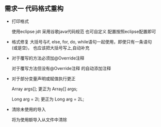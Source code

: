 ## 需求一 代码格式重构

- 打印格式

    使用eclipse jdt 采用谷歌java代码规范 也可自定义 配置按照eclipse配置即可

- 格式修复
    大括号与if, else, for, do, while语句一起使用，即使只有一条语句(或是空)，
    也应该把大括号写上,自动补充
    
    
- 对于覆写的方法必须加@Override注释
    
    对于覆写方法但没有@Override注释 的自动添加注释

- 对于部分变量声明或赋值执行更正
    
    Array args[];
    更正为
    Array[] args;
    
    Long arg = 2l;
    更正为
    Long arg = 2L;
    
- 清除未使用的导入
    
    将为使用额导入从文件中清除
    
